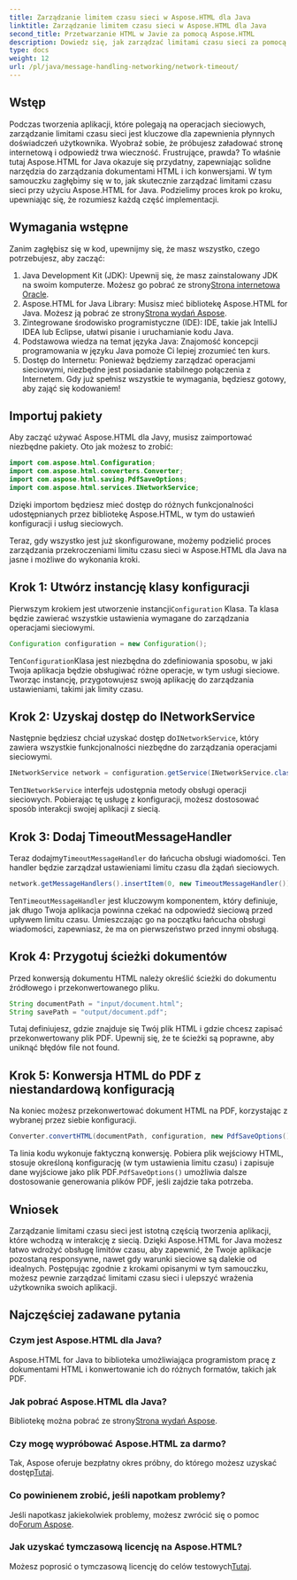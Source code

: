 ```yaml
---
title: Zarządzanie limitem czasu sieci w Aspose.HTML dla Java
linktitle: Zarządzanie limitem czasu sieci w Aspose.HTML dla Java
second_title: Przetwarzanie HTML w Javie za pomocą Aspose.HTML
description: Dowiedz się, jak zarządzać limitami czasu sieci za pomocą Aspose.HTML dla Java w tym kompleksowym przewodniku. Zapewnij płynne doświadczenia użytkownika dzięki skutecznemu zarządzaniu limitami czasu.
type: docs
weight: 12
url: /pl/java/message-handling-networking/network-timeout/
---
```

## Wstęp
Podczas tworzenia aplikacji, które polegają na operacjach sieciowych, zarządzanie limitami czasu sieci jest kluczowe dla zapewnienia płynnych doświadczeń użytkownika. Wyobraź sobie, że próbujesz załadować stronę internetową i odpowiedź trwa wieczność. Frustrujące, prawda? To właśnie tutaj Aspose.HTML for Java okazuje się przydatny, zapewniając solidne narzędzia do zarządzania dokumentami HTML i ich konwersjami. W tym samouczku zagłębimy się w to, jak skutecznie zarządzać limitami czasu sieci przy użyciu Aspose.HTML for Java. Podzielimy proces krok po kroku, upewniając się, że rozumiesz każdą część implementacji.
## Wymagania wstępne
Zanim zagłębisz się w kod, upewnijmy się, że masz wszystko, czego potrzebujesz, aby zacząć:
1.  Java Development Kit (JDK): Upewnij się, że masz zainstalowany JDK na swoim komputerze. Możesz go pobrać ze strony[Strona internetowa Oracle](https://www.oracle.com/java/technologies/javase-jdk11-downloads.html).
2.  Aspose.HTML for Java Library: Musisz mieć bibliotekę Aspose.HTML for Java. Możesz ją pobrać ze strony[Strona wydań Aspose](https://releases.aspose.com/html/java/).
3. Zintegrowane środowisko programistyczne (IDE): IDE, takie jak IntelliJ IDEA lub Eclipse, ułatwi pisanie i uruchamianie kodu Java.
4. Podstawowa wiedza na temat języka Java: Znajomość koncepcji programowania w języku Java pomoże Ci lepiej zrozumieć ten kurs.
5. Dostęp do Internetu: Ponieważ będziemy zarządzać operacjami sieciowymi, niezbędne jest posiadanie stabilnego połączenia z Internetem.
Gdy już spełnisz wszystkie te wymagania, będziesz gotowy, aby zająć się kodowaniem!
## Importuj pakiety
Aby zacząć używać Aspose.HTML dla Javy, musisz zaimportować niezbędne pakiety. Oto jak możesz to zrobić:
```java
import com.aspose.html.Configuration;
import com.aspose.html.converters.Converter;
import com.aspose.html.saving.PdfSaveOptions;
import com.aspose.html.services.INetworkService;
```
Dzięki importom będziesz mieć dostęp do różnych funkcjonalności udostępnianych przez bibliotekę Aspose.HTML, w tym do ustawień konfiguracji i usług sieciowych.

Teraz, gdy wszystko jest już skonfigurowane, możemy podzielić proces zarządzania przekroczeniami limitu czasu sieci w Aspose.HTML dla Java na jasne i możliwe do wykonania kroki.
## Krok 1: Utwórz instancję klasy konfiguracji
 Pierwszym krokiem jest utworzenie instancji`Configuration` Klasa. Ta klasa będzie zawierać wszystkie ustawienia wymagane do zarządzania operacjami sieciowymi.
```java
Configuration configuration = new Configuration();
```
 Ten`Configuration`Klasa jest niezbędna do zdefiniowania sposobu, w jaki Twoja aplikacja będzie obsługiwać różne operacje, w tym usługi sieciowe. Tworząc instancję, przygotowujesz swoją aplikację do zarządzania ustawieniami, takimi jak limity czasu.
## Krok 2: Uzyskaj dostęp do INetworkService
 Następnie będziesz chciał uzyskać dostęp do`INetworkService`, który zawiera wszystkie funkcjonalności niezbędne do zarządzania operacjami sieciowymi.
```java
INetworkService network = configuration.getService(INetworkService.class);
```
 Ten`INetworkService` interfejs udostępnia metody obsługi operacji sieciowych. Pobierając tę usługę z konfiguracji, możesz dostosować sposób interakcji swojej aplikacji z siecią.
## Krok 3: Dodaj TimeoutMessageHandler
 Teraz dodajmy`TimeoutMessageHandler` do łańcucha obsługi wiadomości. Ten handler będzie zarządzał ustawieniami limitu czasu dla żądań sieciowych.
```java
network.getMessageHandlers().insertItem(0, new TimeoutMessageHandler());
```
 Ten`TimeoutMessageHandler` jest kluczowym komponentem, który definiuje, jak długo Twoja aplikacja powinna czekać na odpowiedź sieciową przed upływem limitu czasu. Umieszczając go na początku łańcucha obsługi wiadomości, zapewniasz, że ma on pierwszeństwo przed innymi obsługą.
## Krok 4: Przygotuj ścieżki dokumentów
Przed konwersją dokumentu HTML należy określić ścieżki do dokumentu źródłowego i przekonwertowanego pliku.
```java
String documentPath = "input/document.html";
String savePath = "output/document.pdf";
```
Tutaj definiujesz, gdzie znajduje się Twój plik HTML i gdzie chcesz zapisać przekonwertowany plik PDF. Upewnij się, że te ścieżki są poprawne, aby uniknąć błędów file not found.
## Krok 5: Konwersja HTML do PDF z niestandardową konfiguracją
Na koniec możesz przekonwertować dokument HTML na PDF, korzystając z wybranej przez siebie konfiguracji.
```java
Converter.convertHTML(documentPath, configuration, new PdfSaveOptions(), savePath);
```
 Ta linia kodu wykonuje faktyczną konwersję. Pobiera plik wejściowy HTML, stosuje określoną konfigurację (w tym ustawienia limitu czasu) i zapisuje dane wyjściowe jako plik PDF.`PdfSaveOptions()` umożliwia dalsze dostosowanie generowania plików PDF, jeśli zajdzie taka potrzeba.
## Wniosek
Zarządzanie limitami czasu sieci jest istotną częścią tworzenia aplikacji, które wchodzą w interakcję z siecią. Dzięki Aspose.HTML for Java możesz łatwo wdrożyć obsługę limitów czasu, aby zapewnić, że Twoje aplikacje pozostaną responsywne, nawet gdy warunki sieciowe są dalekie od idealnych. Postępując zgodnie z krokami opisanymi w tym samouczku, możesz pewnie zarządzać limitami czasu sieci i ulepszyć wrażenia użytkownika swoich aplikacji.
## Najczęściej zadawane pytania
### Czym jest Aspose.HTML dla Java?
Aspose.HTML for Java to biblioteka umożliwiająca programistom pracę z dokumentami HTML i konwertowanie ich do różnych formatów, takich jak PDF.
### Jak pobrać Aspose.HTML dla Java?
 Bibliotekę można pobrać ze strony[Strona wydań Aspose](https://releases.aspose.com/html/java/).
### Czy mogę wypróbować Aspose.HTML za darmo?
 Tak, Aspose oferuje bezpłatny okres próbny, do którego możesz uzyskać dostęp[Tutaj](https://releases.aspose.com/).
### Co powinienem zrobić, jeśli napotkam problemy?
 Jeśli napotkasz jakiekolwiek problemy, możesz zwrócić się o pomoc do[Forum Aspose](https://forum.aspose.com/c/html/29).
### Jak uzyskać tymczasową licencję na Aspose.HTML?
 Możesz poprosić o tymczasową licencję do celów testowych[Tutaj](https://purchase.aspose.com/temporary-license/).